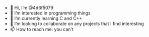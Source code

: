 - 👋 Hi, I’m @4d6f5079
- 👀 I’m interested in programming things
- 🌱 I’m currently learning C and C++
- 💞️ I’m looking to collaborate on any projects that I find interesting
- 📫 How to reach me: you can't

<!---
4d6f5079/4d6f5079 is a ✨ special ✨ repository because its `README.md` (this file) appears on your GitHub profile.
You can click the Preview link to take a look at your changes.
--->
